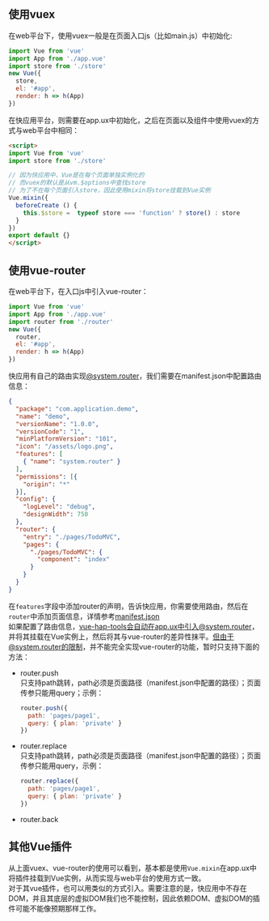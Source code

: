 ## 使用vuex
在web平台下，使用vuex一般是在页面入口js（比如main.js）中初始化:
```javascript
import Vue from 'vue'
import App from './app.vue'
import store from './store'
new Vue({
  store,
  el: '#app',
  render: h => h(App)
})
```
在快应用平台，则需要在app.ux中初始化，之后在页面以及组件中使用vuex的方式与web平台中相同：
```html
<script>
import Vue from 'vue'
import store from './store'

// 因为快应用中，Vue是在每个页面单独实例化的
// 而vuex的默认是从vm.$options中查找store
// 为了不在每个页面引入store，因此使用mixin将store挂载到Vue实例
Vue.mixin({ 
  beforeCreate () {
    this.$store =  typeof store === 'function' ? store() : store
  }
})
export default {}
</script>
```
## 使用vue-router
在web平台下，在入口js中引入vue-router：
```javascript
import Vue from 'vue'
import App from './app.vue'
import router from './router'
new Vue({
  router,
  el: '#app',
  render: h => h(App)
})
```
快应用有自己的路由实现[@system.router](https://doc.quickapp.cn/features/system/router.html?h=%E8%B7%AF%E7%94%B1)，我们需要在manifest.json中配置路由信息：
```json
{
  "package": "com.application.demo",
  "name": "demo",
  "versionName": "1.0.0",
  "versionCode": "1",
  "minPlatformVersion": "101",
  "icon": "/assets/logo.png",
  "features": [
    { "name": "system.router" }
  ],
  "permissions": [{
    "origin": "*"
  }],
  "config": {
    "logLevel": "debug",
    "designWidth": 750
  },
  "router": {
    "entry": "./pages/TodoMVC",
    "pages": {
      "./pages/TodoMVC": {
        "component": "index"
      }
    }
  }
}
```
在```features```字段中添加router的声明，告诉快应用，你需要使用路由，然后在```router```中添加页面信息，详情参考[manifest.json](https://doc.quickapp.cn/framework/manifest.html)    
如果配置了路由信息，vue-hap-tools会自动在app.ux中引入@system.router，并将其挂载在Vue实例上，然后将其与vue-router的差异性抹平。但由于@system.router的限制，并不能完全实现vue-router的功能，暂时只支持下面的方法：  
- router.push  
只支持path跳转，path必须是页面路径（manifest.json中配置的路径）；页面传参只能用query；示例：
  ```javascript
  router.push({ 
    path: 'pages/page1', 
    query: { plan: 'private' }
  })
  ```
- router.replace  
只支持path跳转，path必须是页面路径（manifest.json中配置的路径）；页面传参只能用query，示例：  
  ```javascript
  router.replace({ 
    path: 'pages/page1', 
    query: { plan: 'private' }
  })
  ```
- router.back  

## 其他Vue插件
从上面vuex、vue-router的使用可以看到，基本都是使用```Vue.mixin```在app.ux中将插件挂载到Vue实例，从而实现与web平台的使用方式一致。   
对于其vue插件，也可以用类似的方式引入。需要注意的是，快应用中不存在DOM，并且其底层的虚拟DOM我们也不能控制，因此依赖DOM、虚拟DOM的插件可能不能像预期那样工作。